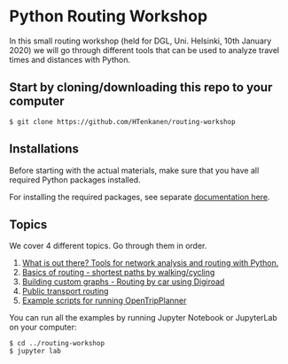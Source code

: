 # Python Routing Workshop 

In this small routing workshop (held for DGL, Uni. Helsinki, 10th January 2020) we will go through different tools that can be used to analyze travel times and distances with Python. 

## Start by cloning/downloading this repo to your computer

`$ git clone https://github.com/HTenkanen/routing-workshop`

## Installations

Before starting with the actual materials, make sure that you have all required Python packages installed.

For installing the required packages, see separate [documentation here](env/README.md).

## Topics

We cover 4 different topics. Go through them in order.

 1. [What is out there? Tools for network analysis and routing with Python.](docs/routing-tools.ipynb)
 2. [Basics of routing - shortest paths by walking/cycling](docs/basics.ipynb)
 3. [Building custom graphs - Routing by car using Digiroad](docs/building_graphs.ipynb)
 4. [Public transport routing](docs/transit_routing.ipynb)
 5. [Example scripts for running OpenTripPlanner](docs/otp/README.md)
 
You can run all the examples by running Jupyter Notebook or JupyterLab on your computer:

```
$ cd ../routing-workshop
$ jupyter lab
```
